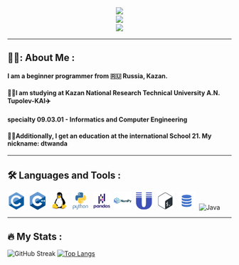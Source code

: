 <div id="header" align="center">
  <img src="https://media.giphy.com/media/gjrYDwbjnK8x36xZIO/giphy.gif"/>
</div>

<div id="badges" align="center">
  <a href="https://t.me/Bikmul_24">
  <img src="https://img.shields.io/badge/telegram-Bikmul__24-blue?style=for-the-badge&logo=tg&logoColor=white">
  </a>
</div>
<div id="badges" align="center">
  <a href=[Амир's Resume.pdf](https://github.com/Bikmul/Bikmul/files/11747634/s.Resume.pdf)>
  <img src="https://img.shields.io/badge/CV-CV-green">
  </a>
</div>

---

## 👨‍💻: About Me :

#### I am a beginner programmer from 🇷🇺 Russia, Kazan.
#### :student:I am studying at Kazan National Research Technical University A.N. Tupolev-KAI:airplane:
####     specialty 09.03.01 - Informatics and Computer Engineering
#### :student:Additionally, I get an education at the international School 21. My nickname: dtwanda
  
---

## :hammer_and_wrench: Languages and Tools :
<div>
  <img src="https://github.com/devicons/devicon/blob/master/icons/c/c-original.svg" title="C" alt="C" width="40" height="40"/>&nbsp;
  <img src="https://github.com/devicons/devicon/blob/master/icons/cplusplus/cplusplus-original.svg" title="C++" alt="C++" width="40" height="40"/>&nbsp;   <img src="https://github.com/devicons/devicon/blob/master/icons/linux/linux-original.svg" title="Linux" alt="Linux" width="40" height="40"/>&nbsp;
   <img src="https://github.com/devicons/devicon/blob/master/icons/python/python-original-wordmark.svg" title="Python" alt="Python" width="40" height="40"/>&nbsp;
 <img src="https://github.com/devicons/devicon/blob/master/icons/pandas/pandas-original-wordmark.svg" title="Pandas" alt="Pandas" width="40" height="40"/>&nbsp;
 <img src="https://github.com/devicons/devicon/blob/master/icons/numpy/numpy-original-wordmark.svg" title="Numpy" alt="Numpy" width="40" 
 <img src="https://github.com/devicons/devicon/blob/master/icons/jupyter/jupyter-original-wordmark.svg" title="Jupiter" alt="Jupiter" width="40" 
 <img src="https://github.com/devicons/devicon/blob/master/icons/vim/vim-original.svg" title="Vim" alt="Vim" width="40" height="40"/>&nbsp;
 <img src="https://github.com/devicons/devicon/blob/master/icons/unix/unix-original.svg" title="Unix" alt="Unix" width="40" height="40"/>&nbsp;
 <img src="https://github.com/devicons/devicon/blob/master/icons/bash/bash-plain.svg" title="Bash" alt="Bash" width="40" height="40"/>&nbsp;
 <img src="https://raw.githubusercontent.com/github/explore/80688e429a7d4ef2fca1e82350fe8e3517d3494d/topics/sql/sql.png" title="Sql" alt="Sql" width="40" height="40"/>&nbsp;
 <img src="https://github.com/Bikmul/devicon/blob/master/icons/java/java-original.svg" title="Java" alt="Java" width="40" height="40"/>&nbsp;</div>
  
---

## :fire: My Stats :
![GitHub Streak](https://streak-stats.demolab.com/?user=Bikmul)
[![Top Langs](https://github-readme-stats.vercel.app/api/top-langs/?username=Bikmul&layout=pie)](https://github.com/Bikmul/github-readme-stats)








<!--
**Bikmul/Bikmul** is a ✨ _special_ ✨ repository because its `README.md` (this file) appears on your GitHub profile.

Here are some ideas to get you started:

- 🔭 I’m currently working on ...
- 🌱 I’m currently learning ...
- 👯 I’m looking to collaborate on ...
- 🤔 I’m looking for help with ...
- 💬 Ask me about ...
- 📫 How to reach me: ...
- 😄 Pronouns: ...
- ⚡ Fun fact: ...
-->
